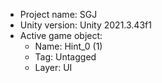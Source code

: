 <!-- UNITY CODE ASSIST INSTRUCTIONS START -->
- Project name: SGJ
- Unity version: Unity 2021.3.43f1
- Active game object:
  - Name: Hint_0 (1)
  - Tag: Untagged
  - Layer: UI
<!-- UNITY CODE ASSIST INSTRUCTIONS END -->